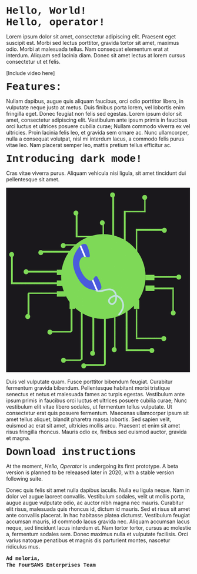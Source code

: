  <span style="font-family:Courier; font-size:2em;"> **Hello, World!** </span> <br>
 <span style="font-family:Courier; font-size:2em;"> **Hello, operator!** </span> 

Lorem ipsum dolor sit amet, consectetur adipiscing elit. Praesent eget suscipit est. Morbi sed lectus porttitor, gravida tortor sit amet, maximus odio. Morbi at malesuada tellus. Nam consequat elementum erat at interdum. Aliquam sed lacinia diam. Donec sit amet lectus at lorem cursus consectetur ut et felis. 

\[Include video here\]


 <span style="font-family:Courier; font-size:2em;"> **Features:** </span> 
 
Nullam dapibus, augue quis aliquam faucibus, orci odio porttitor libero, in vulputate neque justo at metus. Duis finibus porta lorem, vel lobortis enim fringilla eget. Donec feugiat non felis sed egestas. Lorem ipsum dolor sit amet, consectetur adipiscing elit. Vestibulum ante ipsum primis in faucibus orci luctus et ultrices posuere cubilia curae; Nullam commodo viverra ex vel ultricies. Proin lacinia felis leo, et gravida sem ornare ac. Nunc ullamcorper, nulla a consequat volutpat, nisl mi interdum lacus, a commodo felis purus vitae leo. Nam placerat semper leo, mattis pretium tellus efficitur ac.

 <span style="font-family:Courier; font-size:2em;"> **Introducing dark mode!** </span> 

Cras vitae viverra purus. Aliquam vehicula nisi ligula, sit amet tincidunt dui pellentesque sit amet. 

![](logo.gif)

Duis vel vulputate quam. Fusce porttitor bibendum feugiat. Curabitur fermentum gravida bibendum. Pellentesque habitant morbi tristique senectus et netus et malesuada fames ac turpis egestas. Vestibulum ante ipsum primis in faucibus orci luctus et ultrices posuere cubilia curae; Nunc vestibulum elit vitae libero sodales, ut fermentum tellus vulputate. Ut consectetur erat quis posuere fermentum. Maecenas ullamcorper ipsum sit amet tellus aliquet, blandit pharetra massa lobortis. Sed sapien velit, euismod ac erat sit amet, ultricies mollis arcu. Praesent et enim sit amet risus fringilla rhoncus. Mauris odio ex, finibus sed euismod auctor, gravida et magna.

 <span style="font-family:Courier; font-size:2em;"> **Download instructions** </span> 

At the moment, <span> *Hello, Operator* </span> is undergoing its first prototype. A beta version is planned to be releaased later in 2020, with a stable version following suite.

Donec quis felis sit amet nulla dapibus iaculis. Nulla eu ligula neque. Nam in dolor vel augue laoreet convallis. Vestibulum sodales, velit ut mollis porta, augue augue vulputate odio, ac auctor nibh magna nec mauris. Curabitur elit risus, malesuada quis rhoncus id, dictum id mauris. Sed et risus sit amet ante convallis placerat. In hac habitasse platea dictumst. Vestibulum feugiat accumsan mauris, id commodo lacus gravida nec. Aliquam accumsan lacus neque, sed tincidunt lacus interdum et. Nam tortor tortor, cursus ac molestie a, fermentum sodales sem. Donec maximus nulla et vulputate facilisis. Orci varius natoque penatibus et magnis dis parturient montes, nascetur ridiculus mus.

 <span style="font-family:Courier; font-size:1em;"> **Ad meloria,** </span> <br>
  <span style="font-family:Courier; font-size:1em;"> **The FourSAWS Enterprises Team** </span> 
